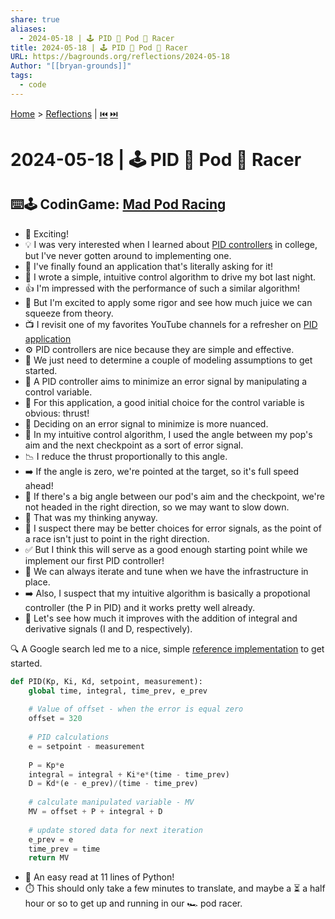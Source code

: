 ```yaml
---
share: true
aliases:
  - 2024-05-18 | 🕹️ PID 🫛 Pod 🏁 Racer
title: 2024-05-18 | 🕹️ PID 🫛 Pod 🏁 Racer
URL: https://bagrounds.org/reflections/2024-05-18
Author: "[[bryan-grounds]]"
tags:
  - code
---
```

[Home](../index.md) > [Reflections](./index.md) | [⏮️](./2024-05-13.md) [⏭️](./2024-05-19.md)  
# 2024-05-18 | 🕹️ PID 🫛 Pod 🏁 Racer  
## ⌨️🕹️ CodinGame: [Mad Pod Racing](https://www.codingame.com/multiplayer/bot-programming/mad-pod-racing)  
- 🎉 Exciting!  
- 💡 I was very interested when I learned about [PID controllers](https://en.m.wikipedia.org/wiki/Proportional-integral-derivative_controller) in college, but I've never gotten around to implementing one.  
- 🚀 I've finally found an application that's literally asking for it!  
- 🤖 I wrote a simple, intuitive control algorithm to drive my bot last night.  
- 👍 I'm impressed with the performance of such a similar algorithm!  
- 🧠 But I'm excited to apply some rigor and see how much juice we can squeeze from theory.  
- 📺 I revisit one of my favorites YouTube channels for a refresher on [PID application](https://youtu.be/XfAt6hNV8XM)  
- ⚙️ PID controllers are nice because they are simple and effective.  
- 📝 We just need to determine a couple of modeling assumptions to get started.  
- 🎯 A PID controller aims to minimize an error signal by manipulating a control variable.  
- 💪 For this application, a good initial choice for the control variable is obvious: thrust!  
- 🤔 Deciding on an error signal to minimize is more nuanced.  
- 📐 In my intuitive control algorithm, I used the angle between my pop's aim and the next checkpoint as a sort of error signal.  
- 📉 I reduce the thrust proportionally to this angle.  
- ➡️ If the angle is zero, we're pointed at the target, so it's full speed ahead!  
- 🐢 If there's a big angle between our pod's aim and the checkpoint, we're not headed in the right direction, so we may want to slow down.  
- 💭 That was my thinking anyway.  
- 🏁 I suspect there may be better choices for error signals, as the point of a race isn't just to point in the right direction.  
- ✅ But I think this will serve as a good enough starting point while we implement our first PID controller!  
- 🔄 We can always iterate and tune when we have the infrastructure in place.  
- ➡️ Also, I suspect that my intuitive algorithm is basically a propotional controller (the P in PID) and it works pretty well already.  
- 🚀 Let's see how much it improves with the addition of integral and derivative signals (I and D, respectively).  
  
🔍 A Google search led me to a nice, simple [reference implementation](https://softinery.com/blog/implementation-of-pid-controller-in-python) to get started.  
```python  
def PID(Kp, Ki, Kd, setpoint, measurement):  
    global time, integral, time_prev, e_prev  
  
    # Value of offset - when the error is equal zero  
    offset = 320  
      
    # PID calculations  
    e = setpoint - measurement  
          
    P = Kp*e  
    integral = integral + Ki*e*(time - time_prev)  
    D = Kd*(e - e_prev)/(time - time_prev)  
  
    # calculate manipulated variable - MV   
    MV = offset + P + integral + D  
      
    # update stored data for next iteration  
    e_prev = e  
    time_prev = time  
    return MV  
```  
  
- 🚀 An easy read at 11 lines of Python!  
- ⏱️ This should only take a few minutes to translate, and maybe a ⏳ a half hour or so to get up and running in our 🏎️ pod racer.